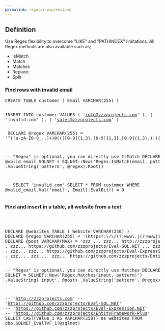 ```yaml
---
permalink: regular-expressions
---
```


## Definition

Use Regex flexibility to overcome "LIKE" and "PATHINDEX" limitations. All Regex methods are also available such as;

 - IsMatch
 - Match
 - Matches
 - Replace
 - Split

### Find rows with invalid email

<div class="sqlfiddle">
                <pre class="schema">
CREATE TABLE customer ( Email VARCHAR(255) )

INSERT  INTO customer
VALUES  ( 'info@zzzprojects.com' ),
        ( 'invalid.com' ),
        ( 'sales@zzzprojects.com' )
                </pre>
                <pre class="sql">
DECLARE @regex VARCHAR(255) = '^([a-zA-Z0-9_\-\.]+)@((\[[0-9]{1,3}\.[0-9]{1,3}\.[0-9]{1,3}\.)|(([a-zA-Z0-9\-]+\.)+))([a-zA-Z]{2,4}|[0-9]{1,3})(\]?)$'


-- "Regex" is optional, you can directly use IsMatch
DECLARE @valid_email SQLNET = SQLNET::New('Regex.IsMatch(email, pattern')
                                     .ValueString('pattern', @regex).Root()

-- SELECT 'invalid.com'
SELECT  *
FROM    customer
WHERE   @valid_email.Val('email', Email).EvalBit() = 0
                </pre>
</div>

### Find and insert in a table, all website from a text

<div class="sqlfiddle">
                <pre class="schema">
                </pre>
                <pre class="sql"> 
DECLARE @websites TABLE ( Website VARCHAR(250) )
DECLARE @regex VARCHAR(255) = '(https?:\/\/(?:www\.|(?!www))[^\s\.]+\.[^\s]{2,}|www\.[^\s]+\.[^\s]{2,})'
DECLARE @post VARCHAR(MAX) = 'zzz ... zzz... http://zzzprojects.com ... zzzz
. zzz... https://github.com/zzzprojects/Eval-SQL.NET ... zzzz
. zzz... zzz... https://github.com/zzzprojects/Eval-Expression.NET ... zzzz
. zzz.... zzz.... zzz... https://github.com/zzzprojects/EntityFramework-Plus ... zzzz'

-- "Regex" is optional, you can directly use Matches
DECLARE @sqlnet SQLNET = SQLNET::New('Regex.Matches(input, pattern)')
                                .ValueString('input', @post)
				.ValueString('pattern', @regex)

-- 'http://zzzprojects.com'
-- 'https://github.com/zzzprojects/Eval-SQL.NET'
-- 'https://github.com/zzzprojects/Eval-Expression.NET'
-- 'https://github.com/zzzprojects/EntityFramework-Plus'
        SELECT  CAST(Value_1 AS VARCHAR(250)) as websites
        FROM    dbo.SQLNET_EvalTVF_1(@sqlnet)
                </pre>
</div>

